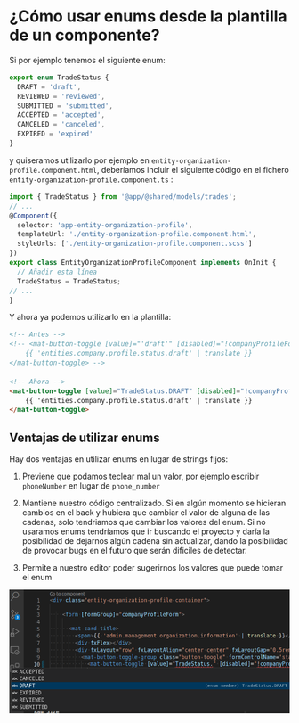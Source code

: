 # ¿Cómo usar enums desde la plantilla de un componente?

Si por ejemplo tenemos el siguiente enum:

```ts
export enum TradeStatus {
  DRAFT = 'draft',
  REVIEWED = 'reviewed',
  SUBMITTED = 'submitted',
  ACCEPTED = 'accepted',
  CANCELED = 'canceled',
  EXPIRED = 'expired'
}
```

y quiseramos utilizarlo por ejemplo en `entity-organization-profile.component.html`, deberíamos incluir el siguiente código en el fichero `entity-organization-profile.component.ts` :


```ts 
import { TradeStatus } from '@app/@shared/models/trades';
// ...
@Component({
  selector: 'app-entity-organization-profile',
  templateUrl: './entity-organization-profile.component.html',
  styleUrls: ['./entity-organization-profile.component.scss']
})
export class EntityOrganizationProfileComponent implements OnInit {
  // Añadir esta línea
  TradeStatus = TradeStatus;
// ...
}
```

Y ahora ya podemos utilizarlo en la plantilla:

```html
<!-- Antes -->
<!-- <mat-button-toggle [value]="'draft'" [disabled]="!companyProfileForm.get('comment')?.value">
    {{ 'entities.company.profile.status.draft' | translate }}
</mat-button-toggle> -->

<!-- Ahora -->
<mat-button-toggle [value]="TradeStatus.DRAFT" [disabled]="!companyProfileForm.get('comment')?.value">
    {{ 'entities.company.profile.status.draft' | translate }}
</mat-button-toggle>
```

## Ventajas de utilizar enums
Hay dos ventajas en utilizar enums en lugar de strings fijos:

1. Previene que podamos teclear mal un valor, por ejemplo escribir `phoneNumber` en lugar de `phone_number`

2. Mantiene nuestro código centralizado. Si en algún momento se hicieran cambios en el back y hubiera que cambiar el valor de alguna de las cadenas, solo tendriamos que cambiar los valores del enum. Si no usaramos enums tendríamos que ir buscando el proyecto y daría la posibilidad de dejarnos algún cadena sin actualizar, dando la posibilidad de provocar bugs en el futuro que serán dificiles de detectar.

3. Permite a nuestro editor poder sugerirnos los valores que puede tomar el enum

![Vscode enum suggestions from template](./vscode-enum-suggestions-from-template.png)





